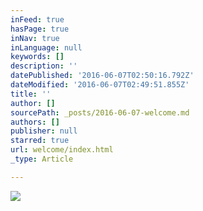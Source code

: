 ```yaml
---
inFeed: true
hasPage: true
inNav: true
inLanguage: null
keywords: []
description: ''
datePublished: '2016-06-07T02:50:16.792Z'
dateModified: '2016-06-07T02:49:51.855Z'
title: ''
author: []
sourcePath: _posts/2016-06-07-welcome.md
authors: []
publisher: null
starred: true
url: welcome/index.html
_type: Article

---
```

![](https://the-grid-user-content.s3-us-west-2.amazonaws.com/52939a9f-b506-44f1-9269-2be735237f76.jpg)